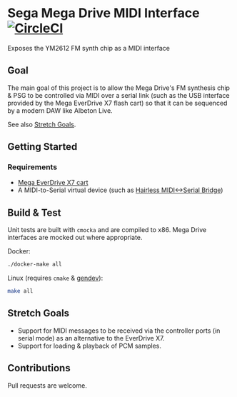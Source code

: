 # Sega Mega Drive MIDI Interface [![CircleCI](https://circleci.com/gh/rhargreaves/mega-drive-midi-interface.svg?style=svg)](https://circleci.com/gh/rhargreaves/mega-drive-midi-interface)

Exposes the YM2612 FM synth chip as a MIDI interface

## Goal

The main goal of this project is to allow the Mega Drive's FM synthesis chip & PSG to be controlled via MIDI over a serial link (such as the USB interface provided by the Mega EverDrive X7 flash cart) so that it can be sequenced by a modern DAW like Albeton Live.

See also [Stretch Goals](#stretch-goals).

## Getting Started

### Requirements

- [Mega EverDrive X7 cart](https://krikzz.com/store/home/33-mega-everdrive-v2.html)
- A MIDI-to-Serial virtual device (such as [Hairless MIDI<->Serial Bridge](http://projectgus.github.io/hairless-midiserial/))

## Build & Test

Unit tests are built with `cmocka` and are compiled to x86. Mega Drive interfaces are mocked out where appropriate.

Docker:

```sh
./docker-make all
```

Linux (requires `cmake` & [gendev](https://github.com/kubilus1/gendev)):

```sh
make all
```

## Stretch Goals

- Support for MIDI messages to be received via the controller ports (in serial mode) as an alternative to the EverDrive X7.
- Support for loading & playback of PCM samples.

## Contributions

Pull requests are welcome.
